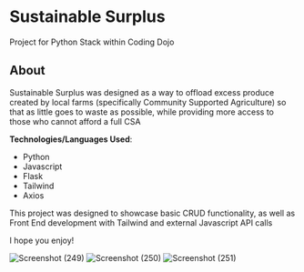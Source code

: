 # Sustainable Surplus
Project for Python Stack within Coding Dojo

## About
Sustainable Surplus was designed as a way to offload excess produce created by local farms (specifically Community Supported Agriculture) so that as little goes to waste as possible, while providing more access to those who cannot afford a full CSA

**Technologies/Languages Used**:
- Python
- Javascript
- Flask
- Tailwind
- Axios


This project was designed to showcase basic CRUD functionality, as well as Front End development with Tailwind and external Javascript API calls

I hope you enjoy! 

![Screenshot (249)](https://github.com/owenlang66/Sustainable_Surplus/assets/135743320/aeab08e3-f60a-4e23-a775-7acd0e71ef02)
![Screenshot (250)](https://github.com/owenlang66/Sustainable_Surplus/assets/135743320/21a65a20-e7b2-4cb5-9b5d-257078373da6)
![Screenshot (251)](https://github.com/owenlang66/Sustainable_Surplus/assets/135743320/c61af1e9-8c72-4518-b797-56c790eacaaf)
